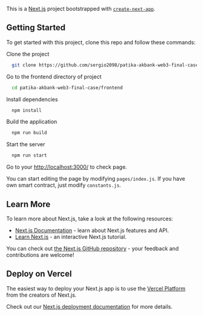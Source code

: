 This is a [Next.js](https://nextjs.org/) project bootstrapped with [`create-next-app`](https://github.com/vercel/next.js/tree/canary/packages/create-next-app).

## Getting Started
To get started with this project, clone this repo and follow these commands:


Clone the project

```bash
  git clone https://github.com/sergio2098/patika-akbank-web3-final-case.git
```

Go to the frontend directory of project

```bash
  cd patika-akbank-web3-final-case/frontend
```

Install dependencies

```bash
  npm install
```

Build the application

```bash
  npm run build
```

Start the server

```bash
  npm run start
```

Go to your [http://localhost:3000/](http://localhost:3000/) to check page.

You can start editing the page by modifying `pages/index.js`. If you have own smart contract, just modify `constants.js`.

## Learn More

To learn more about Next.js, take a look at the following resources:

- [Next.js Documentation](https://nextjs.org/docs) - learn about Next.js features and API.
- [Learn Next.js](https://nextjs.org/learn) - an interactive Next.js tutorial.

You can check out [the Next.js GitHub repository](https://github.com/vercel/next.js/) - your feedback and contributions are welcome!

## Deploy on Vercel

The easiest way to deploy your Next.js app is to use the [Vercel Platform](https://vercel.com/new?utm_medium=default-template&filter=next.js&utm_source=create-next-app&utm_campaign=create-next-app-readme) from the creators of Next.js.

Check out our [Next.js deployment documentation](https://nextjs.org/docs/deployment) for more details.
